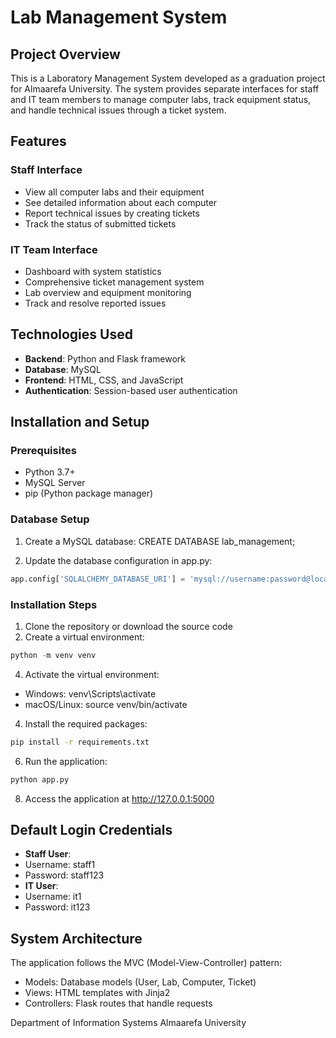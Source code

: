 # Lab Management System

## Project Overview
This is a Laboratory Management System developed as a graduation project for Almaarefa University. The system provides separate interfaces for staff and IT team members to manage computer labs, track equipment status, and handle technical issues through a ticket system.

## Features

### Staff Interface
- View all computer labs and their equipment
- See detailed information about each computer
- Report technical issues by creating tickets
- Track the status of submitted tickets

### IT Team Interface
- Dashboard with system statistics 
- Comprehensive ticket management system
- Lab overview and equipment monitoring
- Track and resolve reported issues

## Technologies Used
- **Backend**: Python and Flask framework
- **Database**: MySQL
- **Frontend**: HTML, CSS, and JavaScript
- **Authentication**: Session-based user authentication

## Installation and Setup

### Prerequisites
- Python 3.7+
- MySQL Server
- pip (Python package manager)

### Database Setup
1. Create a MySQL database:
CREATE DATABASE lab_management;

2. Update the database configuration in app.py:
```py
app.config['SQLALCHEMY_DATABASE_URI'] = 'mysql://username:password@localhost/lab_management'
```
### Installation Steps
1. Clone the repository or download the source code
2. Create a virtual environment:
```py
python -m venv venv
```
4. Activate the virtual environment:

  - Windows: venv\Scripts\activate
  - macOS/Linux: source venv/bin/activate
  
4. Install the required packages:
```bash
pip install -r requirements.txt
```
6. Run the application:
```bash
python app.py
```
8. Access the application at http://127.0.0.1:5000

## Default Login Credentials
- **Staff User**: 
 - Username: staff1
 - Password: staff123
- **IT User**: 
 - Username: it1
 - Password: it123

## System Architecture
The application follows the MVC (Model-View-Controller) pattern:
- Models: Database models (User, Lab, Computer, Ticket)
- Views: HTML templates with Jinja2
- Controllers: Flask routes that handle requests


Department of Information Systems
Almaarefa University
